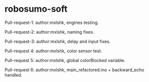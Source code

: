 # robosumo-soft

Pull-request-1: author:mxlshk, engines testing.

Pull-request-2: author:mxlshk, naming fixes.

Pull-request-3: author:mxlshk, delay and input fixes.

Pull-request 4: author:mxlshk, color sensor test.

Pull-request 5: author:mxlshk, global colorBlocked variable.

Pull-request 6: author:mxlshk, main_refactored.ino + backward_echo handled.